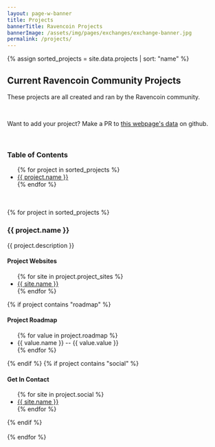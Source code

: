 ```yaml
---
layout: page-w-banner
title: Projects
bannerTitle: Ravencoin Projects
bannerImage: /assets/img/pages/exchanges/exchange-banner.jpg
permalink: /projects/
---
```


{% assign sorted_projects = site.data.projects | sort: "name" %}

<div class="wrapper mt-16 pb-20">
  <h2>Current Ravencoin Community Projects</h2>
    <p>These projects are all created and ran by the Ravencoin community.</p>
    <br>
    <p>Want to add your project? Make a PR to <a href="https://github.com/RavenProject/ravenproject.github.io/blob/master/_data/projects.yml">this webpage's data</a> on github.</p>
    <br>  
    <h3>Table of Contents</h3>
      <ul>
      {% for project in sorted_projects %}
          <li><a href="#{{ project.name }}">{{ project.name }}</a></li>
      {% endfor %}
      </ul>
      <br><br>
      {% for project in sorted_projects %}
          <h3 id="{{ project.name }}">{{ project.name }}</h3>          
          <p>{{ project.description }}</p>
          <h4>Project Websites</h4>
          <ul>
          {% for site in project.project_sites %}
          <li><a href="{{ site.url }}">{{ site.name }}</a></li>
          {% endfor %}
          </ul>
          {% if project contains "roadmap" %}
          <h4>Project Roadmap</h4>
          <ul>
          {% for value in project.roadmap %}
          <li>{{ value.name }} -- {{ value.value }}</li>
          {% endfor %}
          </ul>
          {% endif %}
          {% if project contains "social" %}
          <h4>Get In Contact</h4>
          <ul>
          {% for site in project.social %}
          <li><a href="{{ site.url }}">{{ site.name }}</a></li>
          {% endfor %}
          </ul>
          {% endif %}
          <br><br>
      {% endfor %}
</div>
